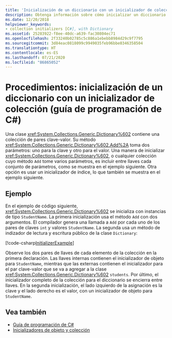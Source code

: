 ```yaml
---
title: 'Inicialización de un diccionario con un inicializador de colección: Guía de programación de C#'
description: Obtenga información sobre cómo inicializar un diccionario en C#, mediante el método Add o un inicializador de índice. En este ejemplo se muestran las dos opciones.
ms.date: 12/20/2018
helpviewer_keywords:
- collection initializers [C#], with Dictionary
ms.assetid: 25283922-f8ee-40dc-a639-fac30804ec71
ms.openlocfilehash: 2f33240b02785c5c886a1ebebb8984d29c9f7795
ms.sourcegitcommit: 3d84eac0818099c9949035feb96bbe0346358504
ms.translationtype: HT
ms.contentlocale: es-ES
ms.lasthandoff: 07/21/2020
ms.locfileid: "86865052"
---
```

# <a name="how-to-initialize-a-dictionary-with-a-collection-initializer-c-programming-guide"></a>Procedimientos: inicialización de un diccionario con un inicializador de colección (guía de programación de C#)

Una clase <xref:System.Collections.Generic.Dictionary%602> contiene una colección de pares clave-valor. Su método <xref:System.Collections.Generic.Dictionary%602.Add%2A> toma dos parámetros: uno para la clave y otro para el valor. Una manera de inicializar <xref:System.Collections.Generic.Dictionary%602>, o cualquier colección cuyo método `Add` tome varios parámetros, es incluir entre llaves cada conjunto de parámetros, como se muestra en el ejemplo siguiente. Otra opción es usar un inicializador de índice, lo que también se muestra en el ejemplo siguiente.

## <a name="example"></a>Ejemplo

En el ejemplo de código siguiente, <xref:System.Collections.Generic.Dictionary%602> se inicializa con instancias de tipo `StudentName`.  La primera inicialización usa el método `Add` con dos argumentos. El compilador genera una llamada a `Add` por cada uno de los pares de claves `int` y valores `StudentName`. La segunda usa un método de indizador de lectura y escritura público de la clase `Dictionary`:

[!code-csharp[InitializerExample](../../../../samples/snippets/csharp/programming-guide/classes-and-structs/object-collection-initializers/HowToDictionaryInitializer.cs#HowToDictionaryInitializer)]  

Observe los dos pares de llaves de cada elemento de la colección en la primera declaración. Las llaves internas contienen el inicializador de objeto para `StudentName`, mientras que las externas contienen el inicializador para el par clave-valor que se va a agregar a la clase <xref:System.Collections.Generic.Dictionary%602> `students`. Por último, el inicializador completo de la colección para el diccionario se encierra entre llaves. En la segunda inicialización, el lado izquierdo de la asignación es la clave y el lado derecho es el valor, con un inicializador de objeto para `StudentName`.

## <a name="see-also"></a>Vea también

- [Guía de programación de C#](../index.md)
- [Inicializadores de objeto y colección](./object-and-collection-initializers.md)
